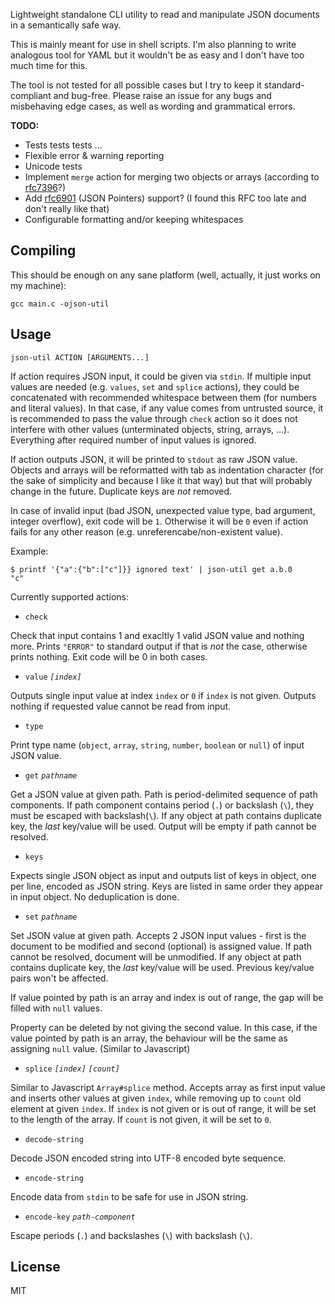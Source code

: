 Lightweight standalone CLI utility to read and manipulate JSON documents in a semantically safe way.

This is mainly meant for use in shell scripts. I'm also planning to write analogous tool for YAML but it wouldn't be as easy and I don't have too much time for this.

The tool is not tested for all possible cases but I try to keep it standard-compliant and bug-free. Please raise an issue for any bugs and misbehaving edge cases, as well as wording and grammatical errors.


**TODO:**
 * Tests tests tests ...
 * Flexible error & warning reporting
 * Unicode tests
 * Implement `merge` action for merging two objects or arrays (according to [rfc7396](https://tools.ietf.org/html/rfc7396)?)
 * Add [rfc6901](https://tools.ietf.org/html/rfc6901) (JSON Pointers) support? (I found this RFC too late and don't really like that)
 * Configurable formatting and/or keeping whitespaces


## Compiling


This should be enough on any sane platform (well, actually, it just works on my machine):

```
gcc main.c -ojson-util
```


## Usage

```
json-util ACTION [ARGUMENTS...]
```

If action requires JSON input, it could be given via `stdin`. If multiple input values are needed (e.g. `values`, `set` and `splice` actions),
they could be concatenated with recommended whitespace between them (for numbers and literal values). In that
case, if any value comes from untrusted source, it is recommended to pass the value through `check` action
so it does not interfere with other values (unterminated objects, string, arrays, ...).
Everything after required number of input values is ignored.

If action outputs JSON, it will be printed to `stdout` as raw JSON value. Objects and arrays will be reformatted
with tab as indentation character (for the sake of simplicity and because I like it that way) but that will probably change
in the future. Duplicate keys are *not* removed.

In case of invalid input (bad JSON, unexpected value type, bad argument, integer overflow), exit code will be `1`. Otherwise
it will be `0` even if action fails for any other reason (e.g. unreferencabe/non-existent value).

Example:
```
$ printf '{"a":{"b":["c"]}} ignored text' | json-util get a.b.0
"c"
```

Currently supported actions:

 * `check`
 
 Check that input contains 1 and exacltly 1 valid JSON value and nothing more. Prints `"ERROR"` to standard output
 if that is *not* the case, otherwise prints nothing. Exit code will be 0 in both cases.

 * `value` *`[index]`*
 
 Outputs single input value at index `index` or `0` if `index` is not given. Outputs nothing if requested value cannot be read from input.

 * `type`
 
 Print type name (`object`, `array`, `string`, `number`, `boolean` or `null`) of input JSON value.

 * `get` *`pathname`*
 
 Get a JSON value at given path. Path is period-delimited sequence of path components. If path component
 contains period (`.`) or backslash (`\`), they must be escaped with backslash(`\`). If any object at path
 contains duplicate key, the *last* key/value will be used. Output will be empty if path cannot be resolved.

 * `keys`
 
 Expects single JSON object as input and outputs list of keys in object, one per line, encoded as JSON string.
 Keys are listed in same order they appear in input object. No deduplication is done.

 * `set` *`pathname`*
 
 Set JSON value at given path. Accepts 2 JSON input values - first is the document to be modified and
 second (optional) is assigned value. If path cannot be resolved, document will be unmodified. If any object at path
 contains duplicate key, the *last* key/value will be used. Previous key/value pairs won't be affected.
 
 If value pointed by path is an array and index is out of range, the gap will be filled with `null` values.
 
 Property can be deleted by not giving the second value. In this case, if the value pointed by path is an array,
 the behaviour will be the same as assigning `null` value. (Similar to Javascript)
 
 * `splice` *`[index]`* *`[count]`*
 
 Similar to Javascript `Array#splice` method. Accepts array as first input value and inserts other values at given `index`,
 while removing up to `count` old element at given `index`. If `index` is not given or is out of range,
 it will be set to the length of the array. If `count` is not given, it will be set to `0`.

 * `decode-string`
 
 Decode JSON encoded string into UTF-8 encoded byte sequence.

 * `encode-string`
 
 Encode data from `stdin` to be safe for use in JSON string.

 * `encode-key` *`path-component`*
 
 Escape periods (`.`) and backslashes (`\`) with backslash (`\`).

## License

MIT
